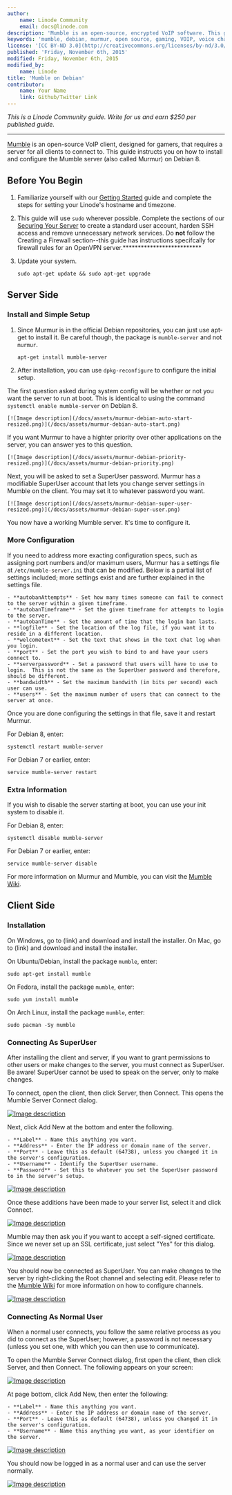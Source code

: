 ```yaml
---
author:
    name: Linode Community
    email: docs@linode.com
description: 'Mumble is an open-source, encrypted VoIP software. This guide instructs you on how to install and configure the Mumble server (also called Murmur) on Debian.'
keywords: 'mumble, debian, murmur, open source, gaming, VOIP, voice chat'
license: '[CC BY-ND 3.0](http://creativecommons.org/licenses/by-nd/3.0/us/)'
published: 'Friday, November 6th, 2015'
modified: Friday, November 6th, 2015
modified_by:
    name: Linode
title: 'Mumble on Debian'
contributor:
    name: Your Name
    link: Github/Twitter Link
---
```


*This is a Linode Community guide. Write for us and earn $250 per published guide.*
<hr>

[Mumble](http://wiki.mumble.info/wiki/Main_Page) is an open-source VoIP client, designed for gamers, that requires a server for all clients to connect to. This guide instructs you on how to install and configure the Mumble server (also called Murmur) on Debian 8.

## Before You Begin

1.  Familiarize yourself with our [Getting Started](/docs/getting-started) guide and complete the steps for setting your Linode's hostname and timezone.

2.  This guide will use `sudo` wherever possible. Complete the sections of our [Securing Your Server](/docs/security/securing-your-server) to create a standard user account, harden SSH access and remove unnecessary network services. Do **not** follow the Creating a Firewall section--this guide has instructions specifcally for firewall rules for an OpenVPN server.**************************

3.  Update your system.

        sudo apt-get update && sudo apt-get upgrade

## Server Side

### Install and Simple Setup

1.  Since Murmur is in the official Debian repositories, you can just use apt-get to install it.  Be careful though, the package is `mumble-server` and not `murmur`.

		apt-get install mumble-server

2.  After installation, you can use `dpkg-reconfigure` to configure the initial setup.

The first question asked during system config will be whether or not you want the server to run at boot.  This is identical to using the command `systemctl enable mumble-server` on Debian 8.

	[![Image description](/docs/assets/murmur-debian-auto-start-resized.png)](/docs/assets/murmur-debian-auto-start.png)

If you want Murmur to have a highter priority over other applications on the server, you can answer yes to this question.

	[![Image description](/docs/assets/murmur-debian-priority-resized.png)](/docs/assets/murmur-debian-priority.png)

Next, you will be asked to set a SuperUser password.  Murmur has a modifiable SuperUser account that lets you change server settings in Mumble on the client.  You may set it to whatever password you want.

	[![Image description](/docs/assets/murmur-debian-super-user-resized.png)](/docs/assets/murmur-debian-super-user.png)

You now have a working Mumble server.  It's time to configure it.

### More Configuration

If you need to address more exacting configuration specs, such as assigning port numbers and/or maximum users, Murmur has a settings file at `/etc/mumble-server.ini` that can be modified. Below is a partial list of settings included; more settings exist and are further explained in the settings file.

	- **autobanAttempts** - Set how many times someone can fail to connect to the server within a given timeframe.
	- **autobanTimeframe** - Set the given timeframe for attempts to login to the server. 
	- **autobanTime** - Set the amount of time that the login ban lasts.
	- **logfile** - Set the location of the log file, if you want it to reside in a different location.
	- **welcometext** - Set the text that shows in the text chat log when you login.
	- **port** - Set the port you wish to bind to and have your users connect to.
	- **serverpassword** - Set a password that users will have to use to login.  This is not the same as the SuperUser password and therefore, should be different.
	- **bandwidth** - Set the maximum bandwith (in bits per second) each user can use.
	- **users** - Set the maximum number of users that can connect to the server at once.

Once you are done configuring the settings in that file, save it and restart Murmur.

For Debian 8, enter:

	systemctl restart mumble-server

For Debian 7 or earlier, enter:

	service mumble-server restart

### Extra Information

If you wish to disable the server starting at boot, you can use your init system to disable it.

For Debian 8, enter:

	systemctl disable mumble-server

For Debian 7 or earlier, enter:

	service mumble-server disable

For more information on Murmur and Mumble, you can visit the [Mumble Wiki](http://wiki.mumble.info/wiki/Main_Page).

## Client Side

### Installation

On Windows, go to (link) and download and install the installer.
On Mac, go to (link) and download and install the installer.

On Ubuntu/Debian, install the package `mumble`, enter:

	sudo apt-get install mumble

On Fedora, install the package `mumble`, enter:

	sudo yum install mumble

On Arch Linux, install the package `mumble`, enter:

	sudo pacman -Sy mumble

### Connecting As SuperUser

After installing the client and server, if you want to grant permissions to other users or make changes to the server, you must connect as SuperUser. Be aware! SuperUser cannot be used to speak on the server, only to make changes.

To connect, open the client, then click Server, then Connect.  This opens the Mumble Server Connect dialog.

[![Image description](/docs/assets/mumble-server-list.png)](/docs/assets/mumble-server-list.png)

Next, click Add New at the bottom and enter the following.

	- **Label** - Name this anything you want.
	- **Address** - Enter the IP address or domain name of the server.
	- **Port** - Leave this as default (64738), unless you changed it in the server's configuration.
	- **Username** - Identify the SuperUser username.
	- **Password** - Set this to whatever you set the SuperUser password to in the server's setup.

[![Image description](/docs/assets/mumble-superuser-info.png)](/docs/assets/mumble-superuser-info.png)

Once these additions have been made to your server list, select it and click Connect.

[![Image description](/docs/assets/mumble-server-list-with-favorite.png)](/docs/assets/mumble-server-list-with-favorite.png)

Mumble may then ask you if you want to accept a self-signed certificate.  Since we never set up an SSL certificate, just select "Yes" for this dialog.

[![Image description](/docs/assets/mumble-accept-certificate.png)](/docs/assets/mumble-accept-certificate.png)

You should now be connected as SuperUser.  You can make changes to the server by right-clicking the Root channel and selecting edit.  Please refer to the [Mumble Wiki](http://wiki.mumble.info/wiki/Main_Page) for more information on how to configure channels.

[![Image description](/docs/assets/mumble-connected-as-superuser-resized.png)](/docs/assets/mumble-connected-as-superuser.png)

### Connecting As Normal User

When a normal user connects, you follow the same relative process as you did to connect as the SuperUser; however, a password is not necessary (unless you set one, with which you can then use to communicate).

To open the Mumble Server Connect dialog, first open the client, then click Server, and then Connect.  The following appears on your screen:

[![Image description](/docs/assets/mumble-server-list.png)](/docs/assets/mumble-server-list.png)

At page bottom, click Add New, then enter the following:

	- **Label** - Name this anything you want.
	- **Address** - Enter the IP address or domain name of the server.
	- **Port** - Leave this as default (64738), unless you changed it in the server's configuration.
	- **Username** - Name this anything you want, as your identifier on the server.

[![Image description](/docs/assets/mumble-connect-as-normal-user.png)](/docs/assets/mumble-connect-as-normal-user.png)

You should now be logged in as a normal user and can use the server normally.

[![Image description](/docs/assets/mumble-connected-as-normal-user-resized.png)](/docs/assets/mumble-connected-as-normal-user.png)
